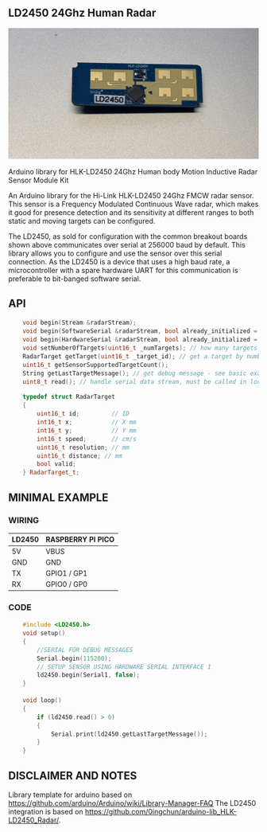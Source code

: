 ## LD2450 24Ghz Human Radar

![LD2450](./documentation/images/IMG_2780.jpg)


Arduino library for HLK-LD2450 24Ghz Human body Motion Inductive Radar Sensor Module Kit

An Arduino library for the Hi-Link HLK-LD2450 24Ghz FMCW radar sensor. This sensor is a Frequency Modulated Continuous Wave radar, which makes it good for presence detection and its sensitivity at different ranges to both static and moving targets can be configured.

The LD2450, as sold for configuration with the common breakout boards shown above communicates over serial at 256000 baud by default. This library allows you to configure and use the sensor over this serial connection. As the LD2450 is a device that uses a high baud rate, a microcontroller with a spare hardware UART for this communication is preferable to bit-banged software serial.


## API

```c++
    void begin(Stream &radarStream);
    void begin(SoftwareSerial &radarStream, bool already_initialized = false);
    void begin(HardwareSerial &radarStream, bool already_initialized = false); // setup sensor with given Hardware Serial instance such as Serial1
    void setNumberOfTargets(uint16_t _numTargets); // how many targets should be parsed - limit is three on current ld2450 firmware
    RadarTarget getTarget(uint16_t _target_id); // get a target by number from 0 - getSensorSupportedTargetCount()
    uint16_t getSensorSupportedTargetCount();
    String getLastTargetMessage(); // get debug message - see basic example
    uint8_t read(); // handle serial data stream, must be called in loop
```

```c++
    typedef struct RadarTarget
    {
        uint16_t id;         // ID
        int16_t x;           // X mm
        int16_t y;           // Y mm
        int16_t speed;       // cm/s
        uint16_t resolution; // mm
        uint16_t distance; // mm
        bool valid;
    } RadarTarget_t;
```

## MINIMAL EXAMPLE

### WIRING

| LD2450 | RASPBERRY PI PICO |
|--------|-------------------|
| 5V     | VBUS              |
| GND    | GND               |
| TX     | GPIO1 / GP1       |
| RX     | GPIO0 / GP0       |

### CODE

```c++
    #include <LD2450.h>
    void setup()
    {
        //SERIAL FOR DEBUG MESSAGES
        Serial.begin(115200);
        // SETUP SENSOR USING HARDWARE SERIAL INTERFACE 1
        ld2450.begin(Serial1, false);  
    }

    void loop()
    {
        if (ld2450.read() > 0)
        {
            Serial.print(ld2450.getLastTargetMessage());
        }
    }
```

## DISCLAIMER AND NOTES

Library template for arduino based on https://github.com/arduino/Arduino/wiki/Library-Manager-FAQ
The LD2450 integration is based on https://github.com/0ingchun/arduino-lib_HLK-LD2450_Radar/.
